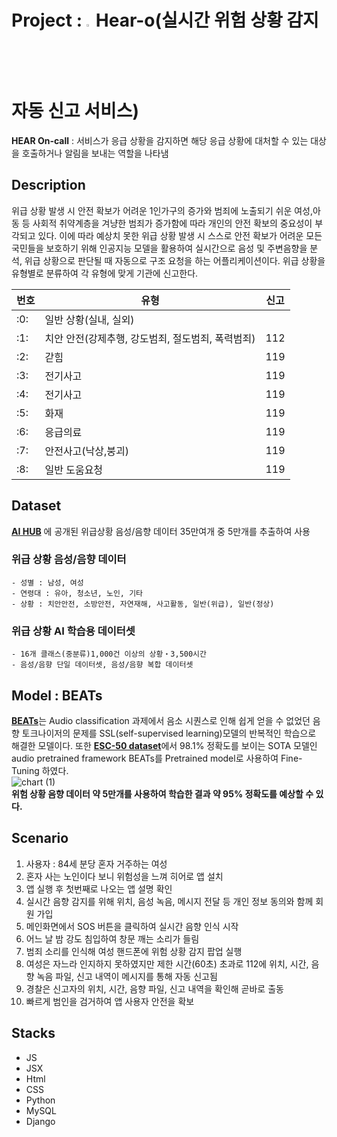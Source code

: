 # Project : <img src = "https://github.com/AIVLE-School-Third-Big-Project/Big_project_3_9/assets/124108607/9ccd7bd2-54e3-4789-b3be-c0f1f3a533a0" width="3%"></img>Hear-o(실시간 위험 상황 감지 자동 신고 서비스)
**HEAR On-call** : 서비스가 응급 상황을 감지하면 해당 응급 상황에 대처할 수 있는 대상을 호출하거나 알림을 보내는 역할을 나타냄

## Description

위급 상황 발생 시 안전 확보가 어려운 1인가구의 증가와 범죄에 노출되기 쉬운 여성,아동 등 사회적 취약계층을 겨냥한 범죄가 증가함에 따라 개인의 안전 확보의 중요성이 부각되고 있다.
이에 따라 예상치 못한 위급 상황 발생 시 스스로 안전 확보가 어려운 모든 국민들을 보호하기 위해 인공지능 모델을 활용하여 실시간으로 음성 및 주변음향을 분석, 위급 상황으로 판단될 때 자동으로 구조 요청을 하는 어플리케이션이다.
위급 상황을 유형별로 분류하여 각 유형에 맞게 기관에 신고한다.

|**번호**|**유형**|**신고**|
|------|---|---|
|:0:|일반 상황(실내, 실외)||
|:1:|치안 안전(강제추행, 강도범죄, 절도범죄, 폭력범죄)|112|
|:2:|갇힘|119|
|:3:|전기사고|119|
|:4:|전기사고|119|
|:5:|화재|119|
|:6:|응급의료|119|
|:7:|안전사고(낙상,붕괴)|119|
|:8:|일반 도움요청|119|

## Dataset

[**AI HUB**](https://aihub.or.kr/aihubdata/data/view.do?currMenu=115&topMenu=100&dataSetSn=170) 에 공개된 위급상황 음성/음향 데이터 35만여개 중 5만개를 추출하여 사용

### 위급 상황 음성/음향 데이터
    - 성별 : 남성, 여성
    - 연령대 : 유아, 청소년, 노인, 기타
    - 상황 : 치안안전, 소방안전, 자연재해, 사고활동, 일반(위급), 일반(정상)
### 위급 상황 AI 학습용 데이터셋
    - 16개 클래스(중분류)1,000건 이상의 상황‧3,500시간
    - 음성/음향 단일 데이터셋, 음성/음향 복합 데이터셋

## Model : BEATs

[**BEATs**](https://github.com/microsoft/unilm/tree/master/beats)는 Audio classification 과제에서 음소 시퀀스로 인해 쉽게 얻을 수 없었던 음향 토크나이저의 문제를 SSL(self-supervised learning)모델의 반복적인 학습으로 해결한 모델이다. 또한 [**ESC-50 dataset**](https://paperswithcode.com/sota/audio-classification-on-esc-50)에서 98.1% 정확도를 보이는 SOTA 모델인 audio pretrained framework BEATs를 Pretrained model로 사용하여 Fine-Tuning 하였다.<br>
![chart (1)](https://github.com/AIVLE-School-Third-Big-Project/Big_project_3_9/assets/124108607/1c5a554a-1d27-41fe-99d6-03c896ff47cd)<br>
**위험 상황 음향 데이터 약 5만개를 사용하여 학습한 결과 약 95% 정확도를 예상할 수 있다.**

## Scenario
1. 사용자 : 84세 분당 혼자 거주하는 여성<br>
2. 혼자 사는 노인이다 보니 위험성을 느껴 히어로 앱 설치<br>
3. 앱 실행 후 첫번째로 나오는 앱 설명 확인<br>
4. 실시간 음향 감지를 위해 위치, 음성 녹음, 메시지 전달 등 개인 정보 동의와 함께 회원 가입<br>
5. 메인화면에서 SOS 버튼을 클릭하여 실시간 음향 인식 시작<br>
6. 어느 날 밤 강도 침입하여 창문 깨는 소리가 들림<br>
7. 범죄 소리를 인식해 여성 핸드폰에 위험 상황 감지 팝업 실행<br>
8. 여성은 자느라 인지하지 못하였지만 제한 시간(60초) 초과로 112에 위치, 시간, 음향 녹음 파일, 신고 내역이 메시지를 통해 자동 신고됨<br>
9. 경찰은 신고자의 위치, 시간, 음향 파일, 신고 내역을 확인해 곧바로 출동<br>
10. 빠르게 범인을 검거하여 앱 사용자 안전을 확보


## Stacks
- JS<br>
- JSX<br>
- Html<br>
- CSS<br>
- Python<br>
- MySQL<br>
- Django<br>
